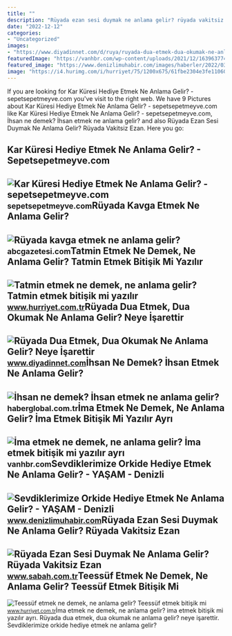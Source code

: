 ```yaml
---
title: ""
description: "Rüyada ezan sesi duymak ne anlama gelir? rüyada vakitsiz ezan"
date: "2022-12-12"
categories:
- "Uncategorized"
images:
- "https://www.diyadinnet.com/d/ruya/ruyada-dua-etmek-dua-okumak-ne-anlama-gelir-neye-isarettir-2228.jpg"
featuredImage: "https://vanhbr.com/wp-content/uploads/2021/12/1639637744_Ima-etmek-ne-demek-ne-anlama-gelir-Ima-etmek-bitisik-1024x576.jpg"
featured_image: "https://www.denizlimuhabir.com/images/haberler/2022/03/sevdiklerimize-orkide-hediye-etmek-ne-anlama-gelir-103.jpg"
image: "https://i4.hurimg.com/i/hurriyet/75/1200x675/61fbe2304e3fe11060803559.jpg"
---
```


If you are looking for Kar Küresi Hediye Etmek Ne Anlama Gelir? - sepetsepetmeyve.com you've visit to the right web. We have 9 Pictures about Kar Küresi Hediye Etmek Ne Anlama Gelir? - sepetsepetmeyve.com like Kar Küresi Hediye Etmek Ne Anlama Gelir? - sepetsepetmeyve.com, İhsan ne demek? İhsan etmek ne anlama gelir? and also Rüyada Ezan Sesi Duymak Ne Anlama Gelir? Rüyada Vakitsiz Ezan. Here you go:

Kar Küresi Hediye Etmek Ne Anlama Gelir? - Sepetsepetmeyve.com
--------------------------------------------------------------

 ![Kar Küresi Hediye Etmek Ne Anlama Gelir? - sepetsepetmeyve.com](https://sepetsepetmeyve.com/wp-content/uploads/2022/03/kar-kuresi-hediye-etmek-ne-anlama-gelir.png) <small>sepetsepetmeyve.com</small>Rüyada Kavga Etmek Ne Anlama Gelir?
-----------------------------------

 ![Rüyada kavga etmek ne anlama gelir?](https://abcgazetesi.com/d/news/50150.jpg) <small>abcgazetesi.com</small>Tatmin Etmek Ne Demek, Ne Anlama Gelir? Tatmin Etmek Bitişik Mi Yazılır
-----------------------------------------------------------------------

 ![Tatmin etmek ne demek, ne anlama gelir? Tatmin etmek bitişik mi yazılır](https://i4.hurimg.com/i/hurriyet/75/1200x675/61fbe2304e3fe11060803559.jpg) <small>www.hurriyet.com.tr</small>Rüyada Dua Etmek, Dua Okumak Ne Anlama Gelir? Neye İşarettir
------------------------------------------------------------

 ![Rüyada Dua Etmek, Dua Okumak Ne Anlama Gelir? Neye İşarettir](https://www.diyadinnet.com/d/ruya/ruyada-dua-etmek-dua-okumak-ne-anlama-gelir-neye-isarettir-2228.jpg) <small>www.diyadinnet.com</small>İhsan Ne Demek? İhsan Etmek Ne Anlama Gelir?
--------------------------------------------

 ![İhsan ne demek? İhsan etmek ne anlama gelir?](https://i.haberglobal.com.tr/storage/files/images/2022/03/02/ihsan-ne-demek-ihsan-etmek-ne-anlama-gelir-oaVG.jpg) <small>haberglobal.com.tr</small>İma Etmek Ne Demek, Ne Anlama Gelir? İma Etmek Bitişik Mi Yazılır Ayrı
----------------------------------------------------------------------

 ![İma etmek ne demek, ne anlama gelir? İma etmek bitişik mi yazılır ayrı](https://vanhbr.com/wp-content/uploads/2021/12/1639637744_Ima-etmek-ne-demek-ne-anlama-gelir-Ima-etmek-bitisik-1024x576.jpg) <small>vanhbr.com</small>Sevdiklerimize Orkide Hediye Etmek Ne Anlama Gelir? - YAŞAM - Denizli
---------------------------------------------------------------------

 ![Sevdiklerimize Orkide Hediye Etmek Ne Anlama Gelir? - YAŞAM - Denizli](https://www.denizlimuhabir.com/images/haberler/2022/03/sevdiklerimize-orkide-hediye-etmek-ne-anlama-gelir-103.jpg) <small>www.denizlimuhabir.com</small>Rüyada Ezan Sesi Duymak Ne Anlama Gelir? Rüyada Vakitsiz Ezan
-------------------------------------------------------------

 ![Rüyada Ezan Sesi Duymak Ne Anlama Gelir? Rüyada Vakitsiz Ezan](https://iasbh.tmgrup.com.tr/7a723b/650/344/0/68/724/448?u=https://isbh.tmgrup.com.tr/sbh/2021/09/09/ruyada-ezan-sesi-duymak-ne-anlama-gelir-ruyada-vakitsiz-ezan-sesi-duymak-ne-demek-1631185530995.jpg) <small>www.sabah.com.tr</small>Teessüf Etmek Ne Demek, Ne Anlama Gelir? Teessüf Etmek Bitişik Mi
-----------------------------------------------------------------

 ![Teessüf etmek ne demek, ne anlama gelir? Teessüf etmek bitişik mi](https://i4.hurimg.com/i/hurriyet/75/750x422/61f2aae24e3fe00da4243595.jpg) <small>www.hurriyet.com.tr</small>İma etmek ne demek, ne anlama gelir? i̇ma etmek bitişik mi yazılır ayrı. Rüyada dua etmek, dua okumak ne anlama gelir? neye i̇şarettir. Sevdiklerimize orkide hediye etmek ne anlama gelir?
